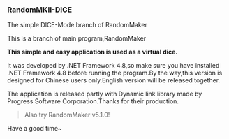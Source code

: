 ### RandomMKII-DICE
The simple DICE-Mode branch of RandomMaker
>
This is a branch of main program,RandomMaker
>
**This simple and easy application is used as a virtual dice.**
>
It was developed by .NET Framework 4.8,so make sure you have installed .NET Framework 4.8 before running the program.By the way,this version is designed for Chinese users only.English version will be released together.
>
The application is released partly with Dynamic link library made by Progress Software Corporation.Thanks for their production.
>
>Also try RandomMaker v5.1.0!
>
Have a good time~
